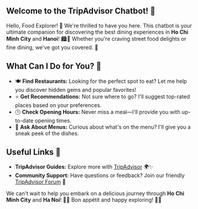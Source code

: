 ## Welcome to the TripAdvisor Chatbot! 🎉

Hello, Food Explorer! 👋 We're thrilled to have you here. This chatbot is your ultimate companion for discovering the best dining experiences in **Ho Chi Minh City** and **Hanoi**! 🏙️🍴 Whether you're craving street food delights or fine dining, we've got you covered. 🌟

## What Can I Do for You? 🤔

- 🍽️ **Find Restaurants:** Looking for the perfect spot to eat? Let me help you discover hidden gems and popular favorites!
- ⭐ **Get Recommendations:** Not sure where to go? I'll suggest top-rated places based on your preferences.
- 🕒 **Check Opening Hours:** Never miss a meal—I'll provide you with up-to-date opening times.
- 💬 **Ask About Menus:** Curious about what's on the menu? I'll give you a sneak peek of the dishes.

## Useful Links 🔗

- **TripAdvisor Guides:** Explore more with [TripAdvisor](https://www.tripadvisor.com) 🌍✨
- **Community Support:** Have questions or feedback? Join our friendly [TripAdvisor Forum](https://www.tripadvisor.com/ForumHome) 💬

We can't wait to help you embark on a delicious journey through **Ho Chi Minh City** and **Ha Noi**! 🍲🍹 Bon appétit and happy exploring! 🥳🎉
